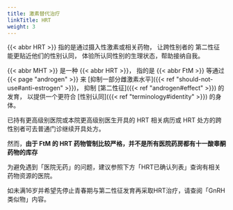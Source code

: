 ```yaml
---
title: 激素替代治疗
linkTitle: HRT
weight: 3
---
```


{{< abbr HRT >}} 指的是通过摄入性激素或相关药物，
让跨性别者的 第二性征 能更贴近他们的性别认同，
体验所认同性别的生理状态，帮助接纳自我。

{{< abbr MHT >}} 是一种 {{< abbr HRT >}}，
指的是 {{< abbr FtM >}} 等通过 {{< page "androgen" >}} 来 [抑制一部分雌激素水平]({{< ref "should-not-use#anti-estrogen" >}})，
抑制 [第二性征]({{< ref "androgen#effect" >}}) 的发育，
以提供一个更符合 [性别认同]({{< ref "terminology#identity" >}}) 的身体。

已持有更高级别医院或本院更高级别医生开具的 HRT 相关病历或 HRT 处方的跨性别者可去普通门诊继续开具处方。

然而，**由于 FtM 的 HRT 药物管制比较严格，并不是所有医院药房都有十一酸睾酮药物的库存**

为避免遇到「医院无药」的问题，建议参照下方「HRT已确认列表」查询有相关药物资源的医院。

如未满16岁并希望先停止青春期与第二性征发育再采取HRT治疗，请查阅「GnRH 类似物」内容。
